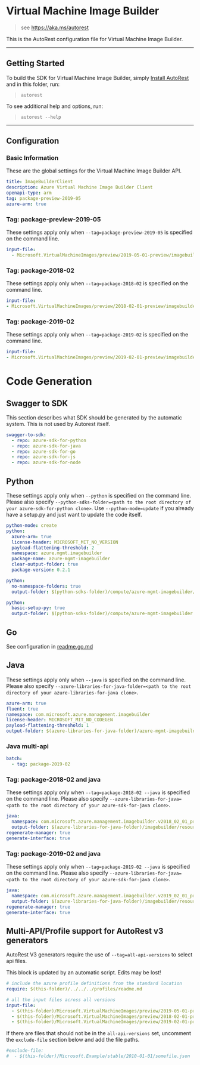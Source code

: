 # Virtual Machine Image Builder

> see https://aka.ms/autorest

This is the AutoRest configuration file for Virtual Machine Image Builder.

---

## Getting Started

To build the SDK for Virtual Machine Image Builder, simply [Install AutoRest](https://aka.ms/autorest/install) and in this folder, run:

> `autorest`

To see additional help and options, run:

> `autorest --help`

---

## Configuration

### Basic Information

These are the global settings for the Virtual Machine Image Builder API.

``` yaml
title: ImageBuilderClient
description: Azure Virtual Machine Image Builder Client
openapi-type: arm
tag: package-preview-2019-05
azure-arm: true
```


### Tag: package-preview-2019-05

These settings apply only when `--tag=package-preview-2019-05` is specified on the command line.

```yaml $(tag) == 'package-preview-2019-05'
input-file:
  - Microsoft.VirtualMachineImages/preview/2019-05-01-preview/imagebuilder.json
```
### Tag: package-2018-02

These settings apply only when `--tag=package-2018-02` is specified on the command line.

``` yaml $(tag) == 'package-2018-02'
input-file:
- Microsoft.VirtualMachineImages/preview/2018-02-01-preview/imagebuilder.json
```

### Tag: package-2019-02

These settings apply only when `--tag=package-2019-02` is specified on the command line.

``` yaml $(tag) == 'package-2019-02'
input-file:
- Microsoft.VirtualMachineImages/preview/2019-02-01-preview/imagebuilder.json
```

# Code Generation

## Swagger to SDK

This section describes what SDK should be generated by the automatic system.
This is not used by Autorest itself.

``` yaml $(swagger-to-sdk)
swagger-to-sdk:
  - repo: azure-sdk-for-python
  - repo: azure-sdk-for-java
  - repo: azure-sdk-for-go
  - repo: azure-sdk-for-js
  - repo: azure-sdk-for-node
```

## Python

These settings apply only when `--python` is specified on the command line.
Please also specify `--python-sdks-folder=<path to the root directory of your azure-sdk-for-python clone>`.
Use `--python-mode=update` if you already have a setup.py and just want to update the code itself.

``` yaml $(python)
python-mode: create
python:
  azure-arm: true
  license-header: MICROSOFT_MIT_NO_VERSION
  payload-flattening-threshold: 2
  namespace: azure.mgmt.imagebuilder
  package-name: azure-mgmt-imagebuilder
  clear-output-folder: true
  package-version: 0.2.1
```

``` yaml $(python) && $(python-mode) == 'update'
python:
  no-namespace-folders: true
  output-folder: $(python-sdks-folder)/compute/azure-mgmt-imagebuilder/azure/mgmt/imagebuilder
```

``` yaml $(python) && $(python-mode) == 'create'
python:
  basic-setup-py: true
  output-folder: $(python-sdks-folder)/compute/azure-mgmt-imagebuilder
```

## Go

See configuration in [readme.go.md](./readme.go.md)

## Java

These settings apply only when `--java` is specified on the command line.
Please also specify `--azure-libraries-for-java-folder=<path to the root directory of your azure-libraries-for-java clone>`.

``` yaml $(java)
azure-arm: true
fluent: true
namespace: com.microsoft.azure.management.imagebuilder
license-header: MICROSOFT_MIT_NO_CODEGEN
payload-flattening-threshold: 1
output-folder: $(azure-libraries-for-java-folder)/azure-mgmt-imagebuilder
```

### Java multi-api

``` yaml $(java) && $(multiapi)
batch:
  - tag: package-2019-02
```

### Tag: package-2018-02 and java

These settings apply only when `--tag=package-2018-02 --java` is specified on the command line.
Please also specify `--azure-libraries-for-java=<path to the root directory of your azure-sdk-for-java clone>`.

``` yaml $(tag) == 'package-2018-02' && $(java) && $(multiapi)
java:
  namespace: com.microsoft.azure.management.imagebuilder.v2018_02_01_preview
  output-folder: $(azure-libraries-for-java-folder)/imagebuilder/resource-manager/v2018_02_01_preview
regenerate-manager: true
generate-interface: true
```

### Tag: package-2019-02 and java

These settings apply only when `--tag=package-2019-02 --java` is specified on the command line.
Please also specify `--azure-libraries-for-java=<path to the root directory of your azure-sdk-for-java clone>`.

``` yaml $(tag) == 'package-2019-02' && $(java) && $(multiapi)
java:
  namespace: com.microsoft.azure.management.imagebuilder.v2019_02_01_preview
  output-folder: $(azure-libraries-for-java-folder)/imagebuilder/resource-manager/v2019_02_01_preview
regenerate-manager: true
generate-interface: true
```

## Multi-API/Profile support for AutoRest v3 generators 

AutoRest V3 generators require the use of `--tag=all-api-versions` to select api files.

This block is updated by an automatic script. Edits may be lost!

``` yaml $(tag) == 'all-api-versions' /* autogenerated */
# include the azure profile definitions from the standard location
require: $(this-folder)/../../../profiles/readme.md

# all the input files across all versions
input-file:
  - $(this-folder)/Microsoft.VirtualMachineImages/preview/2019-05-01-preview/imagebuilder.json
  - $(this-folder)/Microsoft.VirtualMachineImages/preview/2018-02-01-preview/imagebuilder.json
  - $(this-folder)/Microsoft.VirtualMachineImages/preview/2019-02-01-preview/imagebuilder.json

```

If there are files that should not be in the `all-api-versions` set, 
uncomment the  `exclude-file` section below and add the file paths.

``` yaml $(tag) == 'all-api-versions'
#exclude-file: 
#  - $(this-folder)/Microsoft.Example/stable/2010-01-01/somefile.json
```


